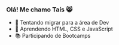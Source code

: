 ### Olá! Me chamo Taís 😸

- 🔭 Tentando migrar para a área de Dev
- 🌱 Aprendendo HTML, CSS e JavaScript
- 📚 Participando de Bootcamps
